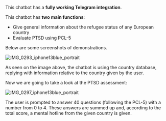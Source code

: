 This chatbot has a **fully working Telegram integration**.

This chatbot has **two main functions**:
- Give general information about the refugee status of any European country
- Evaluate PTSD using PCL-5

Below are some screenshots of demonstrations.

![IMG_0293_iphone13blue_portrait](https://user-images.githubusercontent.com/105056013/174489754-e23ca780-019c-499e-8119-97c1d84bd9cf.png)

As seen on the image above, the chatbot is using the country database, replying with information relative to the country given by the user.

Now we are going to take a look at the PTSD assessment:

![IMG_0297_iphone13blue_portrait](https://user-images.githubusercontent.com/105056013/174489737-7db2e371-efe1-41c8-a27f-c6d94c052bda.png)

The user is prompted to answer 40 questions (following the PCL-5) with a number from 0 to 4. These answers are summed up and, according to the total score, a mental hotline from the given country is given.

